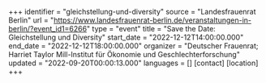+++
identifier = "gleichstellung-und-diversity"
source = "Landesfrauenrat Berlin"
url = "https://www.landesfrauenrat-berlin.de/veranstaltungen-in-berlin/?event_id1=6266"
type = "event"
title = "Save the Date: Gleichstellung und Diversity"
start_date = "2022-12-12T14:00:00.000"
end_date = "2022-12-12T18:00:00.000"
organizer = "Deutscher Frauenrat; Harriet Taylor Mill-Institut für Ökonomie und Geschlechterforschung"
updated = "2022-09-20T00:00:13.000"
languages = []
[contact]
[location]
+++